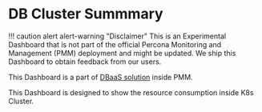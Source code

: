 # DB Cluster Summmary

!!! caution alert alert-warning "Disclaimer"
    This is an Experimental Dashboard that is not part of the official Percona Monitoring and Management (PMM) deployment and might be updated. We ship this Dashboard to obtain feedback from our users.
 

This Dashboard is a part of [DBaaS solution](https://www.percona.com/doc/percona-monitoring-and-management/2.x/using/dbaas.html) inside PMM. 

This Dashboard is designed to show the resource consumption inside K8s Cluster.

